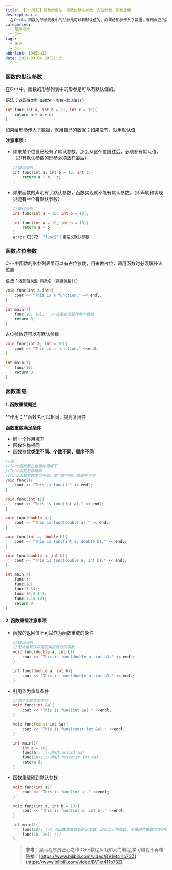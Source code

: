 ```yaml
---
title: 【C++笔记】函数的用法：函数的默认参数、占位参数、函数重载
description: >-
  在C++中，函数的形参列表中的形参是可以有默认值的。如果给形参传入了数据，就用自己的数据；如果没有，就用默认值，但需要注意如果某个位置已经有了默认参数，那么从这个位置往后，必须都有默认值。
categories:
  - 程序设计
  - C++
tags:
  - 笔记
  - c++
abbrlink: 1845ba15
date: 2021-03-04 09:21:15
---
```


### 函数的默认参数

在C++中，函数的形参列表中的形参是可以有默认值的。

语法：`返回值类型 函数名 (参数=默认值){}`

```c++
int func(int a, int b = 20, int c = 30){
    return a + b + c;
}
```

如果给形参传入了数据，就用自己的数据；如果没有，就用默认值

**注意事项：**

* 如果某个位置已经有了默认参数，那么从这个位置往后，必须都有默认值。（即有默认参数的形参必须放在最后）

  ```c++
  //错误示例：
  int func(int a, int b = 10, int c){
      return a + b + c;
  }
  ```

* 如果函数的声明有了默认参数，函数实现就不能有默认参数。（即声明和实现只能有一个有默认参数）

  ```c++
  //错误示例：
  int func(int a = 10, int b = 10);
  
  int func(int a = 10, int b = 10){
      return a + b;
  }
  error C2572: "func2"：重定义默认参数
  ```

### 函数占位参数

C++中函数的形参列表里可以有占位参数，用来做占位，调用函数时必须填补该位置

语法：`返回值类型 函数名 (数据类型){}`

```c++
void func(int a,int){
    cout << "This is a function." << endl;
}

int main(){
    func(10, 10);	//这里必须要传两个数据
    return 0;
}
```

占位参数还可以有默认参数

```c++
void func(int a, int = 10){
    cout << "This is a function." <<endl
}

int main(){
    func(10);
    return 0;
}
```

### 函数重载

#### 1. 函数重载概述

**作用：**函数名可以相同，提高复用性

**函数重载满足条件**

* 同一个作用域下
* 函数名称相同
* 函数参数**类型不同、个数不同、顺序不同**

```c++
//例：
//func函数都在全局作用域下
//func函数名称相同
//func函数参数类型不同、或个数不同、或顺序不同
void func(){
    cout << "This is func()." << endl;
}

void func(int a){
    cout << "This is func(int a)." << endl;
}

void func(double a){
    cout << "This is func(double a)." << endl;
}

void func(int a, double b){
    cout << "This is func(int a, double b)." << endl;
}

void func(double a, int b){
    cout << "This is func(double a, int b)." << endl;
}

int main(){
    func();
    func(10);
    func(3.14);
    func(10,3.14);
    func(3.14,10);
    return 0;
}
```

#### 2. 函数重载注意事项

* 函数的返回值不可以作为函数重载的条件

  ```c++
  //错误示例
  //无法重载仅按返回类型区分的函数
  void func(double a, int b){
      cout << "This is func(double a, int b)." << endl;
  }
  
  int func(double a, int b){
      cout << "This is func(double a, int b)." << endl;
  }
  ```

* 引用作为重载条件

  ```c++
  //两个函数类型不同
  void func(int &a){
      cout << "This is func(int &a)." <<endl;
  }
  
  void func(const int &a){
      cout << "This is func(const int &a)." <<endl;
  }
  
  int main(){
      int a = 10;
      func(a);	//调用func(int &a)
      func(10);	//调用func(const int &a)
      return 0;
  }
  ```

* 函数重载碰到默认参数

  ```c++
  void func(int a){
      cout << "This is func(int a)." <<endl;
  }
  
  void func(int a, int b = 10){
      cout << "This is func(int a, int b)." <<endl;
  }
  
  int main(){
      func(10);	//X 当函数重载碰到默认参数，出现二义性报错，尽量避免重载时使用默认参数
      func(10, 20);	//√
  }
  ```


  > **参考**：黑马程序员匠心之作|C++教程从0到1入门编程,学习编程不再难
  > **链接**：[https://www.bilibili.com/video/BV1et411b73Z](https://www.bilibili.com/video/BV1et411b73Z)
